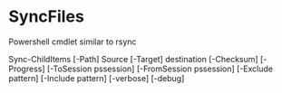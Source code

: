 # SyncFiles
Powershell cmdlet similar to rsync

Sync-ChildItems [-Path] Source [-Target] destination [-Checksum] [-Progress] [-ToSession pssession] [-FromSession pssession] [-Exclude pattern] [-Include pattern] [-verbose] [-debug]
